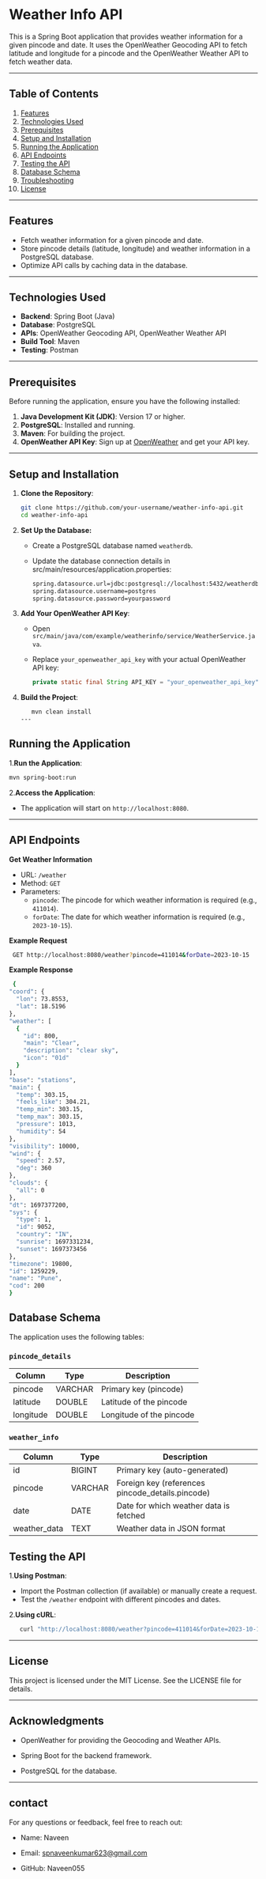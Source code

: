 # Weather Info API

This is a Spring Boot application that provides weather information for a given pincode and date. It uses the OpenWeather Geocoding API to fetch latitude and longitude for a pincode and the OpenWeather Weather API to fetch weather data.

---

## Table of Contents

1. [Features](#features)
2. [Technologies Used](#technologies-used)
3. [Prerequisites](#prerequisites)
4. [Setup and Installation](#setup-and-installation)
5. [Running the Application](#running-the-application)
6. [API Endpoints](#api-endpoints)
7. [Testing the API](#testing-the-api)
8. [Database Schema](#database-schema)
9. [Troubleshooting](#troubleshooting)
10. [License](#license)

---

## Features

- Fetch weather information for a given pincode and date.
- Store pincode details (latitude, longitude) and weather information in a PostgreSQL database.
- Optimize API calls by caching data in the database.

---

## Technologies Used

- **Backend**: Spring Boot (Java)
- **Database**: PostgreSQL
- **APIs**: OpenWeather Geocoding API, OpenWeather Weather API
- **Build Tool**: Maven
- **Testing**: Postman

---

## Prerequisites

Before running the application, ensure you have the following installed:

1. **Java Development Kit (JDK)**: Version 17 or higher.
2. **PostgreSQL**: Installed and running.
3. **Maven**: For building the project.
4. **OpenWeather API Key**: Sign up at [OpenWeather](https://openweathermap.org/api) and get your API key.

---

## Setup and Installation

1. **Clone the Repository**:
   ```bash
   git clone https://github.com/your-username/weather-info-api.git
   cd weather-info-api

2. **Set Up the Database:**

   - Create a PostgreSQL database named `weatherdb`.
   - Update the database connection details in src/main/resources/application.properties:

      ```bash
      spring.datasource.url=jdbc:postgresql://localhost:5432/weatherdb
      spring.datasource.username=postgres
      spring.datasource.password=yourpassword
      ```
3. **Add Your OpenWeather API Key**:
   - Open `src/main/java/com/example/weatherinfo/service/WeatherService.java`.
   - Replace `your_openweather_api_key` with your actual OpenWeather API key:
     
        ```java
        private static final String API_KEY = "your_openweather_api_key";
        ```

4. **Build the Project**:
   ```bash
      mvn clean install
   ---
   
## Running the Application

   1.**Run the Application**:
   ```bash
   mvn spring-boot:run
   ```
   2.**Access the Application**:
   
   - The application will start on `http://localhost:8080`.

---

  ## API Endpoints
  **Get Weather Information**
  - URL: `/weather`   
  - Method: `GET`
  - Parameters:
      - `pincode`: The pincode for which weather information is required (e.g., `411014`).
      - `forDate`: The date for which weather information is required (e.g., `2023-10-15`).

  **Example Request**
  ```bash
   GET http://localhost:8080/weather?pincode=411014&forDate=2023-10-15
  ```
  **Example Response**
  ```bash
   {
  "coord": {
    "lon": 73.8553,
    "lat": 18.5196
  },
  "weather": [
    {
      "id": 800,
      "main": "Clear",
      "description": "clear sky",
      "icon": "01d"
    }
  ],
  "base": "stations",
  "main": {
    "temp": 303.15,
    "feels_like": 304.21,
    "temp_min": 303.15,
    "temp_max": 303.15,
    "pressure": 1013,
    "humidity": 54
  },
  "visibility": 10000,
  "wind": {
    "speed": 2.57,
    "deg": 360
  },
  "clouds": {
    "all": 0
  },
  "dt": 1697377200,
  "sys": {
    "type": 1,
    "id": 9052,
    "country": "IN",
    "sunrise": 1697331234,
    "sunset": 1697373456
  },
  "timezone": 19800,
  "id": 1259229,
  "name": "Pune",
  "cod": 200
}
```
## Database Schema

The application uses the following tables:

### `pincode_details`
| Column     | Type        | Description           |
|------------|-------------|-----------------------|
| pincode    | VARCHAR     | Primary key (pincode) |
| latitude   | DOUBLE      | Latitude of the pincode |
| longitude  | DOUBLE      | Longitude of the pincode |

### `weather_info`
| Column       | Type        | Description                     |
|--------------|-------------|---------------------------------|
| id           | BIGINT      | Primary key (auto-generated)    |
| pincode      | VARCHAR     | Foreign key (references pincode_details.pincode) |
| date         | DATE        | Date for which weather data is fetched |
| weather_data | TEXT        | Weather data in JSON format     |

## Testing the API
1.**Using Postman**:
   - Import the Postman collection (if available) or manually create a request.
   - Test the `/weather` endpoint with different pincodes and dates.

2.**Using cURL**:
```bash
   curl "http://localhost:8080/weather?pincode=411014&forDate=2023-10-15"
```

---

## License
This project is licensed under the MIT License. See the LICENSE file for details.

---

## Acknowledgments
- OpenWeather for providing the Geocoding and Weather APIs.

- Spring Boot for the backend framework.

- PostgreSQL for the database.

---

 ## contact
For any questions or feedback, feel free to reach out:

- Name: Naveen

- Email: spnaveenkumar623@gmail.com

- GitHub: Naveen055


